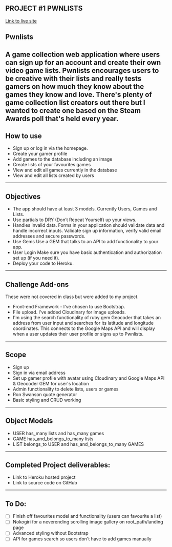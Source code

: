 ## PROJECT #1 PWNLISTS

[Link to live site](https://pwnlist.herokuapp.com/)

## Pwnlists
A game collection web application where users can sign up for an account and create their own video game lists. Pwnlists encourages users to be creative with their lists and really tests gamers on how much they know about the games they know and love. There's plenty of game collection list creators out there but I wanted to create one based on the Steam Awards poll that's held every year.
---
## How to use
* Sign up or log in via the homepage.
* Create your gamer profile
* Add games to the database including an image
* Create lists of your favourites games
* View and edit all games currently in the database
* View and edit all lists created by users
---
## Objectives
* The app should have at least 3 models. Currently Users, Games and Lists.
* Use partials to DRY (Don’t Repeat Yourself) up your views.
* Handles invalid data. Forms in your application should validate data and handle incorrect inputs. Validate sign up information, verify valid email addresses and secure passwords.
* Use Gems Use a GEM that talks to an API to add functionality to your app.
* User Login Make sure you have basic authentication and authorization set up (if you need it).
* Deploy your code to Heroku.
---
## Challenge Add-ons
These were not covered in class but were added to my project.

* Front-end Framework - I've chosen to use Bootstrap.
* File upload. I've added Cloudinary for image uploads.
* I'm using the search functionality of ruby gem Geocoder that takes an address from user input and searches for its latitude and longitude coordinates. This connects to the Google Maps API and will display when a user updates their user profile or signs up to Pwnlists.  
---
## Scope
* Sign up
* Sign in via email address
* Set up gamer profile with avatar using Cloudinary and Google Maps API & Geocoder GEM for user's location
* Admin functionality to delete lists, users or games
* Ron Swanson quote generator
* Basic styling and CRUD working
---
## Object Models
* USER has_many lists and has_many games
* GAME has_and_belongs_to_many lists
* LIST belongs_to USER and has_and_belongs_to_many GAMES
---
## Completed Project deliverables:

* Link to Heroku hosted project
* Link to source code on GitHub
---
## To Do:
- [ ] Finish off favourites model and functionality (users can favourite a list)
- [ ] Nokogiri for a neverending scrolling image gallery on root_path/landing page
- [ ] Advanced styling without Bootstrap
- [ ] API for games search so users don't have to add games manually
